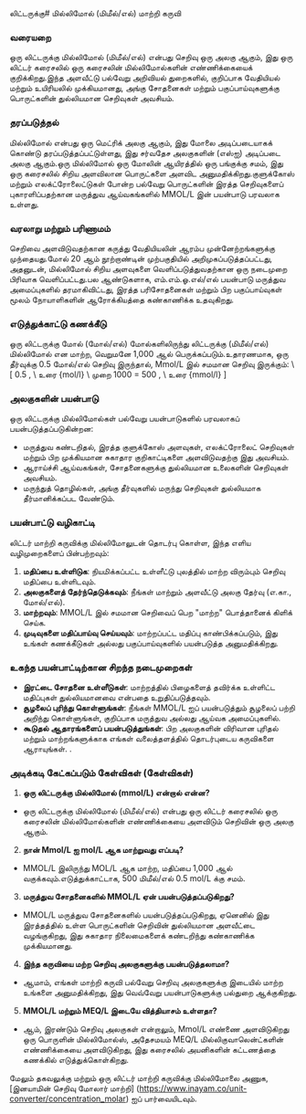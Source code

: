 லிட்டருக்கு# மில்லிமோல் (மிமீல்/எல்) மாற்றி கருவி

### வரையறை
ஒரு லிட்டருக்கு மில்லிமோல் (மிமீல்/எல்) என்பது செறிவு ஒரு அலகு ஆகும், இது ஒரு லிட்டர் கரைசலில் ஒரு கரைசலின் மில்லிமோல்களின் எண்ணிக்கையைக் குறிக்கிறது.இந்த அளவீட்டு பல்வேறு அறிவியல் துறைகளில், குறிப்பாக வேதியியல் மற்றும் உயிரியலில் முக்கியமானது, அங்கு சோதனைகள் மற்றும் பகுப்பாய்வுகளுக்கு பொருட்களின் துல்லியமான செறிவுகள் அவசியம்.

### தரப்படுத்தல்
மில்லிமோல் என்பது ஒரு மெட்ரிக் அலகு ஆகும், இது மோலை அடிப்படையாகக் கொண்டு தரப்படுத்தப்பட்டுள்ளது, இது சர்வதேச அலகுகளின் (எஸ்ஐ) அடிப்படை அலகு ஆகும்.ஒரு மில்லிமோல் ஒரு மோலின் ஆயிரத்தில் ஒரு பங்குக்கு சமம், இது ஒரு கரைசலில் சிறிய அளவிலான பொருட்களை அளவிட அனுமதிக்கிறது.குளுக்கோஸ் மற்றும் எலக்ட்ரோலைட்டுகள் போன்ற பல்வேறு பொருட்களின் இரத்த செறிவுகளைப் புகாரளிப்பதற்கான மருத்துவ ஆய்வகங்களில் MMOL/L இன் பயன்பாடு பரவலாக உள்ளது.

### வரலாறு மற்றும் பரிணாமம்
செறிவை அளவிடுவதற்கான கருத்து வேதியியலின் ஆரம்ப முன்னேற்றங்களுக்கு முந்தையது.மோல் 20 ஆம் நூற்றாண்டின் முற்பகுதியில் அறிமுகப்படுத்தப்பட்டது, அதனுடன், மில்லிமோல் சிறிய அளவுகளை வெளிப்படுத்துவதற்கான ஒரு நடைமுறை பிரிவாக வெளிப்பட்டது.பல ஆண்டுகளாக, எம்.எம்.ஓ.எல்/எல் பயன்பாடு மருத்துவ அமைப்புகளில் தரமாகிவிட்டது, இரத்த பரிசோதனைகள் மற்றும் பிற பகுப்பாய்வுகள் மூலம் நோயாளிகளின் ஆரோக்கியத்தை கண்காணிக்க உதவுகிறது.

### எடுத்துக்காட்டு கணக்கீடு
ஒரு லிட்டருக்கு மோல் (மோல்/எல்) மோல்களிலிருந்து லிட்டருக்கு (மிமீல்/எல்) மில்லிமோல் என மாற்ற, வெறுமனே 1,000 ஆல் பெருக்கப்படும்.உதாரணமாக, ஒரு தீர்வுக்கு 0.5 மோல்/எல் செறிவு இருந்தால், Mmol/L இல் சமமான செறிவு இருக்கும்:
\ [
0.5 \, \ உரை {mol/l} \ முறை 1000 = 500 \, \ உரை {mmol/l}
\]

### அலகுகளின் பயன்பாடு
ஒரு லிட்டருக்கு மில்லிமோல்கள் பல்வேறு பயன்பாடுகளில் பரவலாகப் பயன்படுத்தப்படுகின்றன:
- மருத்துவ கண்டறிதல், இரத்த குளுக்கோஸ் அளவுகள், எலக்ட்ரோலைட் செறிவுகள் மற்றும் பிற முக்கியமான சுகாதார குறிகாட்டிகளை அளவிடுவதற்கு இது அவசியம்.
- ஆராய்ச்சி ஆய்வகங்கள், சோதனைகளுக்கு துல்லியமான உலைகளின் செறிவுகள் அவசியம்.
- மருந்துத் தொழில்கள், அங்கு தீர்வுகளில் மருந்து செறிவுகள் துல்லியமாக தீர்மானிக்கப்பட வேண்டும்.

### பயன்பாட்டு வழிகாட்டி
லிட்டர் மாற்றி கருவிக்கு மில்லிமோலுடன் தொடர்பு கொள்ள, இந்த எளிய வழிமுறைகளைப் பின்பற்றவும்:
1. **மதிப்பை உள்ளிடுக**: நியமிக்கப்பட்ட உள்ளீட்டு புலத்தில் மாற்ற விரும்பும் செறிவு மதிப்பை உள்ளிடவும்.
2. **அலகுகளைத் தேர்ந்தெடுக்கவும்**: நீங்கள் மாற்றும் அளவீட்டு அலகு தேர்வு (எ.கா., மோல்/எல்).
3. **மாற்றவும்**: MMOL/L இல் சமமான செறிவைப் பெற "மாற்ற" பொத்தானைக் கிளிக் செய்க.
4. **முடிவுகளை மதிப்பாய்வு செய்யவும்**: மாற்றப்பட்ட மதிப்பு காண்பிக்கப்படும், இது உங்கள் கணக்கீடுகள் அல்லது பகுப்பாய்வுகளில் பயன்படுத்த அனுமதிக்கிறது.

### உகந்த பயன்பாட்டிற்கான சிறந்த நடைமுறைகள்
- **இரட்டை சோதனை உள்ளீடுகள்**: மாற்றத்தில் பிழைகளைத் தவிர்க்க உள்ளிட்ட மதிப்புகள் துல்லியமானவை என்பதை உறுதிப்படுத்தவும்.
- **சூழலைப் புரிந்து கொள்ளுங்கள்**: நீங்கள் MMOL/L ஐப் பயன்படுத்தும் சூழலைப் பற்றி அறிந்து கொள்ளுங்கள், குறிப்பாக மருத்துவ அல்லது ஆய்வக அமைப்புகளில்.
- **கூடுதல் ஆதாரங்களைப் பயன்படுத்துங்கள்**: பிற அலகுகளின் விரிவான புரிதல் மற்றும் மாற்றங்களுக்காக எங்கள் வலைத்தளத்தில் தொடர்புடைய கருவிகளை ஆராயுங்கள்.
.

### அடிக்கடி கேட்கப்படும் கேள்விகள் (கேள்விகள்)

1. **ஒரு லிட்டருக்கு மில்லிமோல் (mmol/L) என்றால் என்ன?**
- ஒரு லிட்டருக்கு மில்லிமோல் (மிமீல்/எல்) என்பது ஒரு லிட்டர் கரைசலில் ஒரு கரைசலின் மில்லிமோல்களின் எண்ணிக்கையை அளவிடும் செறிவின் ஒரு அலகு ஆகும்.

2. **நான் Mmol/L ஐ mol/L ஆக மாற்றுவது எப்படி?**
- MMOL/L இலிருந்து MOL/L ஆக மாற்ற, மதிப்பை 1,000 ஆல் வகுக்கவும்.எடுத்துக்காட்டாக, 500 மிமீல்/எல் 0.5 mol/L க்கு சமம்.

3. **மருத்துவ சோதனைகளில் MMOL/L ஏன் பயன்படுத்தப்படுகிறது?**
- MMOL/L மருத்துவ சோதனைகளில் பயன்படுத்தப்படுகிறது, ஏனெனில் இது இரத்தத்தில் உள்ள பொருட்களின் செறிவின் துல்லியமான அளவீட்டை வழங்குகிறது, இது சுகாதார நிலைமைகளைக் கண்டறிந்து கண்காணிக்க முக்கியமானது.

4. **இந்த கருவியை மற்ற செறிவு அலகுகளுக்கு பயன்படுத்தலாமா?**
- ஆமாம், எங்கள் மாற்றி கருவி பல்வேறு செறிவு அலகுகளுக்கு இடையில் மாற்ற உங்களை அனுமதிக்கிறது, இது வெவ்வேறு பயன்பாடுகளுக்கு பல்துறை ஆக்குகிறது.

5. **MMOL/L மற்றும் MEQ/L இடையே வித்தியாசம் உள்ளதா?**
- ஆம், இரண்டும் செறிவு அலகுகள் என்றாலும், Mmol/L எண்ணை அளவிடுகிறது ஒரு பொருளின் மில்லிமோல்ஸ், அதேசமயம் MEQ/L மில்லிகுவாலென்ட்களின் எண்ணிக்கையை அளவிடுகிறது, இது கரைசலில் அயனிகளின் கட்டணத்தை கணக்கில் எடுத்துக்கொள்கிறது.

மேலும் தகவலுக்கு மற்றும் ஒரு லிட்டர் மாற்றி கருவிக்கு மில்லிமோலை அணுக, [இனயாமின் செறிவு மோலார் மாற்றி] (https://www.inayam.co/unit-converter/concentration_molar) ஐப் பார்வையிடவும்.